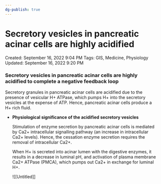 ```yaml
---
dg-publish: true
---
```


# Secretory vesicles in pancreatic acinar cells are highly acidified

Created: September 16, 2022 9:04 PM
Tags: GIS, Medicine, Physiology
Updated: September 16, 2022 9:20 PM

### Secretory vesicles in pancreatic acinar cells are highly acidified to complete a negative feedback loop

Secretory granules in pancreatic acinar cells are acidified due to the presence of vesicular H+ ATPase, which pumps H+ into the secretory vesicles at the expense of ATP. Hence, pancreatic acinar cells produce a H+ rich fluid.

- **Physiological significance of the acidified secretory vesicles**
    
    Stimulation of enzyme secretion by pancreatic acinar cells is mediated by Ca2+ intracellular signalling pathway (an increase in intracellular Ca2+ levels). Hence, the cessation enzyme secretion requires the removal of intracellular Ca2+.
    
    When H+ is secreted into acinar lumen with the digestive enzymes, it results in a decrease in luminal pH, and activation of plasma membrane Ca2+ ATPase (PMCA), which pumps out Ca2+ in exchange for luminal H+.
    
    ![[Untitled]]